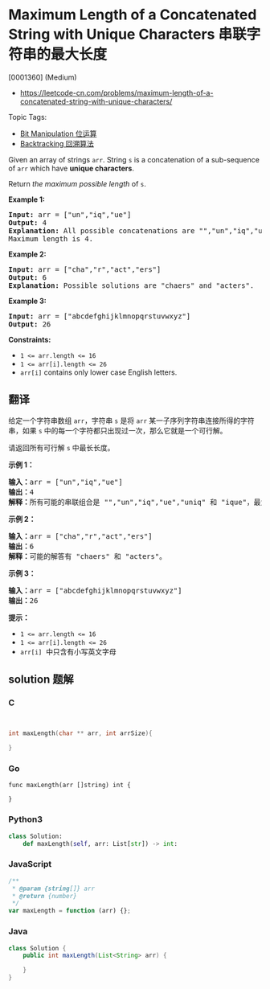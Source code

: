 # Maximum Length of a Concatenated String with Unique Characters 串联字符串的最大长度

[0001360] (Medium)

- https://leetcode-cn.com/problems/maximum-length-of-a-concatenated-string-with-unique-characters/

Topic Tags:

- [Bit Manipulation 位运算](https://leetcode-cn.com/tag/bit-manipulation/)
- [Backtracking 回溯算法](https://leetcode-cn.com/tag/backtracking/)

Given an array of strings `arr`. String `s` is a concatenation of a sub-sequence of `arr` which have **unique characters**.

Return _the maximum possible length_ of `s`.

**Example 1:**

<pre><strong>Input:</strong> arr = ["un","iq","ue"]
<strong>Output:</strong> 4
<strong>Explanation:</strong> All possible concatenations are "","un","iq","ue","uniq" and "ique".
Maximum length is 4.
</pre>

**Example 2:**

<pre><strong>Input:</strong> arr = ["cha","r","act","ers"]
<strong>Output:</strong> 6
<strong>Explanation:</strong> Possible solutions are "chaers" and "acters".
</pre>

**Example 3:**

<pre><strong>Input:</strong> arr = ["abcdefghijklmnopqrstuvwxyz"]
<strong>Output:</strong> 26
</pre>

**Constraints:**

- `1 <= arr.length <= 16`
- `1 <= arr[i].length <= 26`
- `arr[i]` contains only lower case English letters.

## 翻译

给定一个字符串数组 `arr`，字符串 `s` 是将 `arr` 某一子序列字符串连接所得的字符串，如果 `s` 中的每一个字符都只出现过一次，那么它就是一个可行解。

请返回所有可行解 `s` 中最长长度。

**示例 1：**

<pre><strong>输入：</strong>arr = ["un","iq","ue"]
<strong>输出：</strong>4
<strong>解释：</strong>所有可能的串联组合是 "","un","iq","ue","uniq" 和 "ique"，最大长度为 4。
</pre>

**示例 2：**

<pre><strong>输入：</strong>arr = ["cha","r","act","ers"]
<strong>输出：</strong>6
<strong>解释：</strong>可能的解答有 "chaers" 和 "acters"。
</pre>

**示例 3：**

<pre><strong>输入：</strong>arr = ["abcdefghijklmnopqrstuvwxyz"]
<strong>输出：</strong>26
</pre>

**提示：**

- `1 <= arr.length <= 16`
- `1 <= arr[i].length <= 26`
- `arr[i]`  中只含有小写英文字母

## solution 题解

### C

```c


int maxLength(char ** arr, int arrSize){

}
```

### Go

```golang
func maxLength(arr []string) int {

}
```

### Python3

```python
class Solution:
    def maxLength(self, arr: List[str]) -> int:
```

### JavaScript

```javascript
/**
 * @param {string[]} arr
 * @return {number}
 */
var maxLength = function (arr) {};
```

### Java

```java
class Solution {
    public int maxLength(List<String> arr) {

    }
}
```
